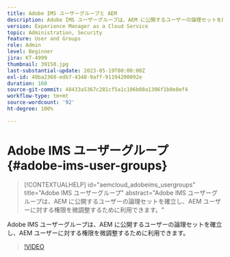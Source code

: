 ```yaml
---
title: Adobe IMS ユーザーグループと AEM
description: Adobe IMS ユーザーグループは、AEM に公開するユーザーの論理セットを確立し、AEM ユーザーに対する権限を微調整するために利用できます。
version: Experience Manager as a Cloud Service
topic: Administration, Security
feature: User and Groups
role: Admin
level: Beginner
jira: KT-4999
thumbnail: 39150.jpg
last-substantial-update: 2023-05-19T00:00:00Z
exl-id: 40ba2368-edb7-4348-9aff-91194200092e
duration: 160
source-git-commit: 48433a5367c281cf5a1c106b08a1306f1b0e8ef4
workflow-type: tm+mt
source-wordcount: '92'
ht-degree: 100%

---
```


# Adobe IMS ユーザーグループ {#adobe-ims-user-groups}

>[!CONTEXTUALHELP]
>id="aemcloud_adobeims_usergroups"
>title="Adobe IMS ユーザーグループ"
>abstract="Adobe IMS ユーザーグループは、AEM に公開するユーザーの論理セットを確立し、AEM ユーザーに対する権限を微調整するために利用できます。"

Adobe IMS ユーザーグループは、AEM に公開するユーザーの論理セットを確立し、AEM ユーザーに対する権限を微調整するために利用できます。

>[!VIDEO](https://video.tv.adobe.com/v/39150?quality=12&learn=on)
